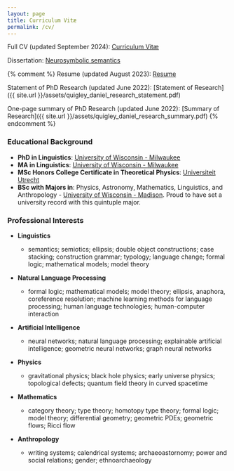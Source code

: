 ```yaml
---
layout: page
title: Curriculum Vitæ
permalink: /cv/
---
```


Full CV (updated September 2024): [Curriculum Vitæ](/assets/quigley_daniel_cv.pdf)

Dissertation: [Neurosymbolic semantics](https://minds.wisconsin.edu/handle/1793/95448)

{% comment %}
Resume (updated August 2023): [Resume](/assets/quigley_daniel_resume.pdf)

Statement of PhD Research (updated June 2022): [Statement of Research]({{ site.url }}/assets/quigley_daniel_research_statement.pdf)

One-page summary of PhD Research (updated June 2022): [Summary of Research]({{ site.url }}/assets/quigley_daniel_research_summary.pdf)
{% endcomment %}

### Educational Background

- **PhD in Linguistics**: [University of Wisconsin - Milwaukee](https://uwm.edu/)
- **MA in Linguistics**: [University of Wisconsin - Milwaukee](https://uwm.edu/)
- **MSc Honors College Certificate in Theoretical Physics**: [Universiteit Utrecht](https://www.uu.nl/en)
- **BSc with Majors in**: Physics, Astronomy, Mathematics, Linguistics, and Anthropology - [University of Wisconsin - Madison](https://www.wisc.edu/). Proud to have set a university record with this quintuple major.


### Professional Interests

* **Linguistics**
  - semantics; semiotics; ellipsis; double object constructions; case stacking; construction grammar; typology; language change; formal logic; mathematical models; model theory 

* **Natural Language Processing**
  - formal logic; mathematical models; model theory; ellipsis, anaphora, coreference resolution; machine learning methods for language processing; human language technologies; human-computer interaction

* **Artificial Intelligence**
  - neural networks; natural language processing; explainable artificial intelligence; geometric neural networks; graph neural networks

* **Physics**
  - gravitational physics; black hole physics; early universe physics; topological defects; quantum field theory in curved spacetime
  
* **Mathematics**
  - category theory; type theory; homotopy type theory; formal logic; model theory; differential geometry; geometric PDEs; geometric flows; Ricci flow

* **Anthropology**
  - writing systems; calendrical systems; archaeoastornomy; power and social relations; gender; ethnoarchaeology

